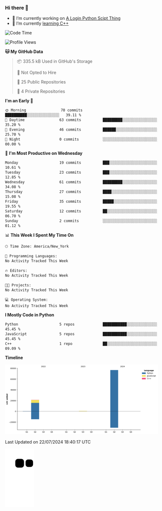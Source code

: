 ### Hi there 👋

<!--
**Iplay6432/Iplay6432** is a ✨ _special_ ✨ repository because its `README.md` (this file) appears on your GitHub profile.

Here are some ideas to get you started:

- 🔭 I’m currently working on ...
- 🌱 I’m currently learning ...
- 👯 I’m looking to collaborate on ...
- 🤔 I’m looking for help with ...
- 💬 Ask me about ...
- 📫 How to reach me: ...
- 😄 Pronouns: ...
- ⚡ Fun fact: ...
-->
- 🔭 I’m currently working on [A Login Python Scipt Thing](https://github.com/Iplay6432/Lugin-but-no-Pygame-)
- 🌱 I’m currently [learning C++](https://github.com/Iplay6432/LearningCpp)


<!--START_SECTION:waka-->
![Code Time](http://img.shields.io/badge/Code%20Time-83%20hrs%2042%20mins-blue)

![Profile Views](http://img.shields.io/badge/Profile%20Views-0-blue)

**🐱 My GitHub Data** 

> 📦 335.5 kB Used in GitHub's Storage 
 > 
> 🚫 Not Opted to Hire
 > 
> 📜 25 Public Repositories 
 > 
> 🔑 4 Private Repositories 
 > 
**I'm an Early 🐤** 

```text
🌞 Morning                70 commits          ██████████░░░░░░░░░░░░░░░   39.11 % 
🌆 Daytime                63 commits          █████████░░░░░░░░░░░░░░░░   35.20 % 
🌃 Evening                46 commits          ██████░░░░░░░░░░░░░░░░░░░   25.70 % 
🌙 Night                  0 commits           ░░░░░░░░░░░░░░░░░░░░░░░░░   00.00 % 
```
📅 **I'm Most Productive on Wednesday** 

```text
Monday                   19 commits          ███░░░░░░░░░░░░░░░░░░░░░░   10.61 % 
Tuesday                  23 commits          ███░░░░░░░░░░░░░░░░░░░░░░   12.85 % 
Wednesday                61 commits          █████████░░░░░░░░░░░░░░░░   34.08 % 
Thursday                 27 commits          ████░░░░░░░░░░░░░░░░░░░░░   15.08 % 
Friday                   35 commits          █████░░░░░░░░░░░░░░░░░░░░   19.55 % 
Saturday                 12 commits          ██░░░░░░░░░░░░░░░░░░░░░░░   06.70 % 
Sunday                   2 commits           ░░░░░░░░░░░░░░░░░░░░░░░░░   01.12 % 
```


📊 **This Week I Spent My Time On** 

```text
🕑︎ Time Zone: America/New_York

💬 Programming Languages: 
No Activity Tracked This Week

🔥 Editors: 
No Activity Tracked This Week

🐱‍💻 Projects: 
No Activity Tracked This Week

💻 Operating System: 
No Activity Tracked This Week
```

**I Mostly Code in Python** 

```text
Python                   5 repos             ███████████░░░░░░░░░░░░░░   45.45 % 
JavaScript               5 repos             ███████████░░░░░░░░░░░░░░   45.45 % 
C++                      1 repo              ██░░░░░░░░░░░░░░░░░░░░░░░   09.09 % 
```



**Timeline**

![Lines of Code chart](https://raw.githubusercontent.com/Iplay6432/Iplay6432/main/assets/bar_graph.png)


 Last Updated on 22/07/2024 18:40:17 UTC
<!--END_SECTION:waka-->

![snake](https://raw.githubusercontent.com/Iplay6432/Iplay6432/output/github-contribution-grid-snake.svg)
